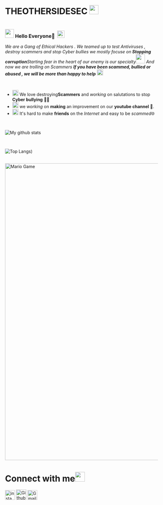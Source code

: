 # THEOTHERSIDESEC&nbsp;<img src="https://github.com/TheDudeThatCode/TheDudeThatCode/blob/master/Assets/happy.gif" width="30px">



<img logo.png>

### <img src="https://github.com/TheDudeThatCode/TheDudeThatCode/blob/master/Assets/Hi.gif" width="29px"> **Hello Everyone🧐** &nbsp;<img src="https://github.com/TheDudeThatCode/TheDudeThatCode/blob/master/Assets/Earth.gif" width="24px">

<p>
  <em>
    We are a Gang of  Ethical  Hackers .  
    We teamed up to test Antiviruses , destroy scammers and stop Cyber bullies we mostly focuse on<b> Stopping corruption</b>Starting fear in the heart of our enemy is our specialty<img src="https://github.com/TheDudeThatCode/TheDudeThatCode/blob/master/Assets/Developer.gif" width="30px"> And now we are trolling on Scammers 
    <b>If you have been scammed, bullied or abused , we will be more than happy to help</b> <img src="https://github.com/TheDudeThatCode/TheDudeThatCode/blob/master/Assets/Medal.gif" width="20px">
  </em>  
</p>

<br>

- <img alt="GIF" src="https://github.com/TheDudeThatCode/TheDudeThatCode/blob/master/Assets/happy.gif" width="20vw" /> We love destroying**Scammers** and *working* on salutations to stop **Cyber bullying** 👨‍💻
- <img alt="GIF" src="https://github.com/TheDudeThatCode/TheDudeThatCode/blob/master/Assets/headbang.gif" width="20vw" /> we *working* on **making** an improvement on our **youtube channel** 💪.
- <img alt="GIF" src="https://github.com/TheDudeThatCode/TheDudeThatCode/blob/master/Assets/powerup.gif" width="20vw" /> It's hard to make **friends** on the *Internet* and easy to be *scammed*🌐

<br>


![My github stats](https://github-readme-stats.vercel.app/api?username=THEOTHERSIDESEC&show_icons=true&hide_border=true)

<br>

![Top Langs](https://github-readme-stats.vercel.app/api/top-langs/?username=THEOTHERSIDESEC&theme=light&hide=css,html))

<br>

<img src="https://github.com/TheDudeThatCode/TheDudeThatCode/blob/master/Assets/Mario_Gameplay.gif" alt="Mario Game" width="980">

<br>

# Connect with me<img src="https://github.com/TheDudeThatCode/TheDudeThatCode/blob/master/Assets/Handshake.gif" height="32px">



[<img src="https://github.com/TheDudeThatCode/TheDudeThatCode/blob/master/Assets/Instagram.svg" alt="instagram logo" width="32">](https://www.instagram.com/kriss_464/) [<img src="https://cdn.svgporn.com/logos/github-icon.svg" alt="Github logo" width="34">](https://github.com/TheSploit)  [<img src="https://github.com/TheDudeThatCode/TheDudeThatCode/blob/master/Assets/Gmail.svg" alt="Gmail logo" height="32">](mailto:indonesianweb1109@gmail.com)




<br>
<br>






<!--
  <a href="https://www.instagram.com/kriss_464/">
    <img align="left" alt="My  | Instagram" width="24px" src="https://github.com/TheDudeThatCode/TheDudeThatCode/blob/master/Assets/Instagram.svg" />
  </a> &nbsp;&nbsp;
  <a href="mailto:indonesianweb1109@gmail.com">
    <img align="left" alt="My | Gmail" width="26px" src="https://github.com/TheDudeThatCode/TheDudeThatCode/blob/master/Assets/Gmail.svg" />
  </a>
  
  
  
 [<img src="https://github.com/TheDudeThatCode/TheDudeThatCode/blob/master/Assets/Instagram.svg" alt="instagram logo" width="24">](https://www.instagram.com/kriss_464/) 
